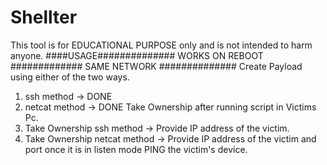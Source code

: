 # Shellter
This tool is for EDUCATIONAL PURPOSE only and is not intended to harm anyone.
####USAGE############## WORKS ON REBOOT ############# SAME NETWORK ##############
Create Payload using either of the two ways.
1. ssh method -> DONE
2. netcat method -> DONE
Take Ownership after running script in Victims Pc.
1. Take Ownership ssh method -> Provide IP address of the victim.
2. Take Ownership netcat method -> Provide IP address of the victim and port once it is in listen mode PING the victim's device.
